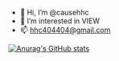 - 👋 Hi, I’m @causehhc
- 👀 I’m interested in VIEW
- 📫 hhc404404@gmail.com

<!---
causehhc/causehhc is a ✨ special ✨ repository because its `README.md` (this file) appears on your GitHub profile.
You can click the Preview link to take a look at your changes.
--->
[![Anurag's GitHub stats](https://github-readme-stats.vercel.app/api?username=causehhc)](https://github.com/anuraghazra/github-readme-stats)

